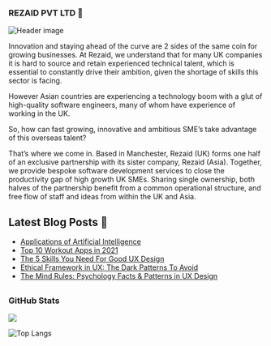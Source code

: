 ### REZAID PVT LTD 👋

![Header image](https://rezaid.co.uk/wp-content/uploads/2019/02/outsource-software-3.jpg)

Innovation and staying ahead of the curve are 2 sides of the same coin for growing businesses. At Rezaid, we understand that for many UK companies it is hard to source and retain experienced technical talent, which is essential to constantly drive their ambition, given the shortage of skills this sector is facing.

However Asian countries are experiencing a technology boom with a glut of high-quality software engineers, many of whom have experience of working in the UK.

So, how can fast growing, innovative and ambitious SME’s take advantage of this overseas talent?

That’s where we come in. Based in Manchester, Rezaid (UK) forms one half of an exclusive partnership with its sister company, Rezaid (Asia). Together, we provide bespoke software development services to close the productivity gap of high growth UK SMEs. Sharing single ownership, both halves of the partnership benefit from a common operational structure, and free flow of staff and ideas from within the UK and Asia.

## Latest Blog Posts 📩
<!-- BLOG-POST-LIST:START -->
- [Applications of Artificial Intelligence](https://rezaid.co.uk/applications-of-ai/)
- [Top 10 Workout Apps in 2021](https://rezaid.co.uk/best-workout-apps-2021/)
- [The 5 Skills You Need For Good UX Design](https://rezaid.co.uk/skills-for-ux-design/)
- [Ethical Framework in UX: The Dark Patterns To Avoid](https://rezaid.co.uk/ethics-in-ux/)
- [The Mind Rules: Psychology Facts & Patterns in UX Design](https://rezaid.co.uk/psychology-in-ux-design/)
<!-- BLOG-POST-LIST:END -->

## <h3 align="left">GitHub Stats</h3>

<a href="">
  <img align="centre" src="https://github-readme-stats.vercel.app/api?username=rezaiddev&count_private=true&include_all_commits=true&show_icons=true&title_color=007bff&text_color=e7e7e7&icon_color=007bff&bg_color=171c28" />
<a />
  
![Top Langs](https://github-readme-stats.vercel.app/api/top-langs/?username=rezaiddev&layout=compact&title_color=007bff&text_color=e7e7e7&icon_color=007bff&bg_color=171c28)

<!--
**rezaiddev/rezaiddev** is a ✨ _special_ ✨ repository because its `README.md` (this file) appears on your GitHub profile.

Here are some ideas to get you started:

- 🔭 I’m currently working on ...
- 🌱 I’m currently learning ...
- 👯 I’m looking to collaborate on ...
- 🤔 I’m looking for help with ...
- 💬 Ask me about ...
- 📫 How to reach me: ...
- 😄 Pronouns: ...
- ⚡ Fun fact: ...
-->
